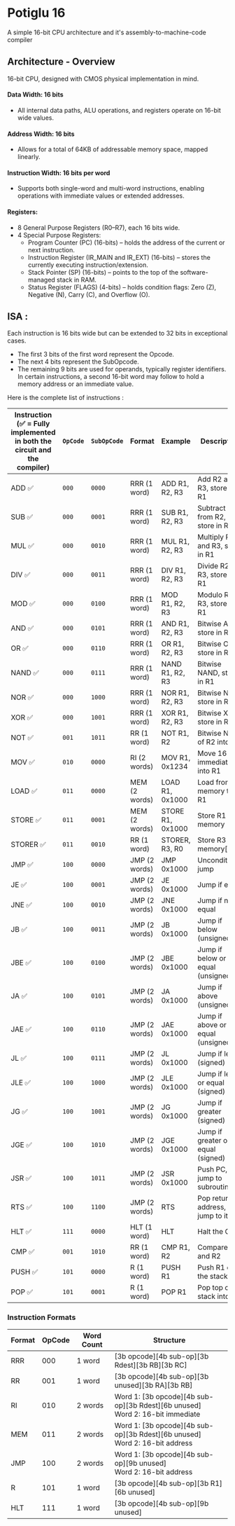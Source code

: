 # Potiglu 16
A simple 16-bit CPU architecture and it's assembly-to-machine-code compiler

## Architecture - Overview

16-bit CPU, designed with CMOS physical implementation in mind.

#### Data Width: 16 bits
- All internal data paths, ALU operations, and registers operate on 16-bit wide values.

#### Address Width: 16 bits
- Allows for a total of 64KB of addressable memory space, mapped linearly.

#### Instruction Width: 16 bits per word
- Supports both single-word and multi-word instructions, enabling operations with immediate values or extended addresses.

#### Registers:

- 8 General Purpose Registers (R0–R7), each 16 bits wide.
- 4 Special Purpose Registers:
  - Program Counter (PC) (16-bits) – holds the address of the current or next instruction. 
  - Instruction Register (IR_MAIN and IR_EXT) (16-bits) – stores the currently executing instruction/extension.
  - Stack Pointer (SP) (16-bits) – points to the top of the software-managed stack in RAM. 
  - Status Register (FLAGS) (4-bits) – holds condition flags: Zero (Z), Negative (N), Carry (C), and Overflow (O).

## ISA : 
Each instruction is 16 bits wide but can be extended to 32 bits in exceptional cases.
- The first 3 bits of the first word represent the Opcode.
- The next 4 bits represent the SubOpcode.
- The remaining 9 bits are used for operands, typically register identifiers.
  In certain instructions, a second 16-bit word may follow to hold a memory address or an immediate value.

Here is the complete list of instructions : 

| Instruction (✅ = Fully implemented<br/> in both the circuit and the compiler) | `OpCode` | `SubOpCode` | Format        | Example          | Description                       |
|-------------------------------------------------------------------------------|----------|-------------|---------------|------------------|-----------------------------------|
| ADD ✅                                                                         | `000`    | `0000`      | RRR (1 word)  | ADD R1, R2, R3   | Add R2 and R3, store in R1        |
| SUB ✅                                                                         | `000`    | `0001`      | RRR (1 word)  | SUB R1, R2, R3   | Subtract R3 from R2, store in R1  |
| MUL ✅                                                                         | `000`    | `0010`      | RRR (1 word)  | MUL R1, R2, R3   | Multiply R2 and R3, store in R1   |
| DIV ✅                                                                         | `000`    | `0011`      | RRR (1 word)  | DIV R1, R2, R3   | Divide R2 by R3, store in R1      |
| MOD ✅                                                                         | `000`    | `0100`      | RRR (1 word)  | MOD R1, R2, R3   | Modulo R2 % R3, store in R1       |
| AND ✅                                                                         | `000`    | `0101`      | RRR (1 word)  | AND R1, R2, R3   | Bitwise AND, store in R1          |
| OR ✅                                                                          | `000`    | `0110`      | RRR (1 word)  | OR R1, R2, R3    | Bitwise OR, store in R1           |
| NAND ✅                                                                        | `000`    | `0111`      | RRR (1 word)  | NAND R1, R2, R3  | Bitwise NAND, store in R1         |
| NOR ✅                                                                         | `000`    | `1000`      | RRR (1 word)  | NOR R1, R2, R3   | Bitwise NOR, store in R1          |
| XOR ✅                                                                         | `000`    | `1001`      | RRR (1 word)  | XOR R1, R2, R3   | Bitwise XOR, store in R1          |
| NOT ✅                                                                         | `001`    | `1011`      | RR (1 word)   | NOT R1, R2       | Bitwise NOT of R2 into R1         |
| MOV ✅                                                                         | `010`    | `0000`      | RI (2 words)  | MOV R1, 0x1234   | Move 16-bit immediate into R1     |
| LOAD ✅                                                                        | `011`    | `0000`      | MEM (2 words) | LOAD R1, 0x1000  | Load from memory to R1            |
| STORE ✅                                                                       | `011`    | `0001`      | MEM (2 words) | STORE R1, 0x1000 | Store R1 to memory                |
| STORER ✅                                                                      | `011`    | `0010`      | RR (1 word)   | STORER, R3, R0   | Store R3 at memory[R0]            |
| JMP ✅                                                                         | `100`    | `0000`      | JMP (2 words) | JMP 0x1000       | Unconditional jump                |
| JE ✅                                                                          | `100`    | `0001`      | JMP (2 words) | JE 0x1000        | Jump if equal                     |
| JNE ✅                                                                         | `100`    | `0010`      | JMP (2 words) | JNE 0x1000       | Jump if not equal                 |
| JB ✅                                                                          | `100`    | `0011`      | JMP (2 words) | JB 0x1000        | Jump if below (unsigned)          |
| JBE ✅                                                                         | `100`    | `0100`      | JMP (2 words) | JBE 0x1000       | Jump if below or equal (unsigned) |
| JA ✅                                                                          | `100`    | `0101`      | JMP (2 words) | JA 0x1000        | Jump if above (unsigned)          |
| JAE ✅                                                                         | `100`    | `0110`      | JMP (2 words) | JAE 0x1000       | Jump if above or equal (unsigned) |
| JL ✅                                                                          | `100`    | `0111`      | JMP (2 words) | JL 0x1000        | Jump if less (signed)             |
| JLE ✅                                                                         | `100`    | `1000`      | JMP (2 words) | JLE 0x1000       | Jump if less or equal (signed)    |
| JG ✅                                                                          | `100`    | `1001`      | JMP (2 words) | JG 0x1000        | Jump if greater (signed)          |
| JGE ✅                                                                         | `100`    | `1010`      | JMP (2 words) | JGE 0x1000       | Jump if greater or equal (signed) |
| JSR ✅                                                                         | `100`    | `1011`      | JMP (2 words) | JSR 0x1000       | Push PC, jump to subroutine       |
| RTS ✅                                                                         | `100`    | `1100`      | JMP (2 words) | RTS              | Pop return address, jump to it    |
| HLT ✅                                                                         | `111`    | `0000`      | HLT (1 word)  | HLT              | Halt the CPU                      |
| CMP ✅                                                                         | `001`    | `1010`      | RR (1 word)   | CMP R1, R2       | Compare R1 and R2                 |
| PUSH ✅                                                                        | `101`    | `0000`      | R (1 word)    | PUSH R1          | Push R1 onto the stack            |
| POP ✅                                                                         | `101`    | `0001`      | R (1 word)    | POP R1           | Pop top of stack into R1          |

### Instruction Formats

| Format | OpCode | Word Count | Structure                                                                          |
|--------|--------|------------|------------------------------------------------------------------------------------|
| RRR    | 000    | 1 word     | [3b opcode][4b sub-op][3b Rdest][3b RB][3b RC]                                     |
| RR     | 001    | 1 word     | [3b opcode][4b sub-op][3b unused][3b RA][3b RB]                                    |
| RI     | 010    | 2 words    | Word 1: [3b opcode][4b sub-op][3b Rdest][6b unused]  <br> Word 2: 16-bit immediate |
| MEM    | 011    | 2 words    | Word 1: [3b opcode][4b sub-op][3b Rdest][6b unused]  <br> Word 2: 16-bit address   |
| JMP    | 100    | 2 words    | Word 1: [3b opcode][4b sub-op][9b unused]          <br> Word 2: 16-bit address     |
| R      | 101    | 1 word     | [3b opcode][4b sub-op][3b R1][6b unused]                                           |
| HLT    | 111    | 1 word     | [3b opcode][4b sub-op][9b unused]                                                  |